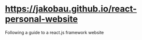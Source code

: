 # https://jakobau.github.io/react-personal-website
Following a guide to a react.js framework website
